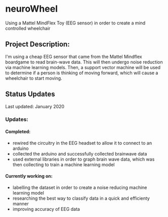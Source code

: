 # neuroWheel
Using a Mattel MindFlex Toy (EEG sensor) in order to create a mind controlled wheelchair 

## Project Description:
I'm using a cheap EEG sensor that came from the Mattel Mindflex boardgame to read brain-wave data. This will then undergo noise reduction via machine learning models. Then, a support vector machine will be used to determine if a person is thinking of moving forward, which will cause a wheelchair to start moving.

## Status Updates
Last updated: January 2020

### Updates:

#### Completed:
- rewired the circuitry in the EEG headset to allow it to connect to an arduino
- collected the arduino and successfully collected brainwave data
- used external libraries in order to graph brain wave data, which was then collecting to train a machine learning model

#### Currently working on:
- labelling the dataset in order to create a noise reducing machine learning model 
- researching the best way to classify data in a quick and efficienty manner 
- improving accuracy of EEG data 

